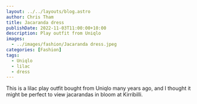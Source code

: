```yaml
---
layout: ../../layouts/blog.astro
author: Chris Tham
title: Jacaranda dress
publishDate: 2022-11-03T11:00:00+10:00
description: Play outfit from Uniqlo
images:
  - ../images/fashion/Jacaranda dress.jpeg
categories: [Fashion]
tags:
  - Uniqlo
  - lilac
  - dress
---
```


This is a lilac play outfit bought from Uniqlo many years ago, and I thought it might be perfect to view jacarandas in bloom at Kirribilli.

